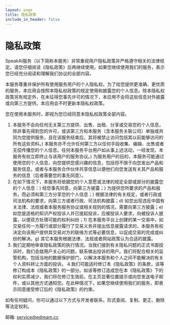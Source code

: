 ```yaml
---
layout: page
title: 隐私政策
include_in_header: false
---
```


# 隐私政策
SpeakAI服务（以下简称本服务）非常重视用户隐私政策并严格遵守相关的法律规定。请您仔细阅读《隐私政策》后再继续使用。如果您继续使用我们的服务，表示您已经充分阅读和理解我们协议的全部内容。

本服务尊重并保护所有使用服务用户的个人隐私权。为了给您提供更准确、更优质的服务，本应用会按照本隐私权政策的规定使用和披露您的个人信息。除本隐私权政策另有规定外，在未征得您事先许可的情况下，本应用不会将这些信息对外披露或向第三方提供。本应用会不时更新本隐私权政策。

您在使用本服务时，即视为您已经同意本隐私权政策全部内容。

1. 本服务不会向任何无关第三方提供、出售、出租、分享或交易您的个人信息，除非事先得到您的许可，或该第三方和本服务（含本服务关联公司）单独或共同为您提供服务，且在该服务结束后，其将被禁止访问包括其以前能够访问的所有这些资料。) 本服务亦不允许任何第三方以任何手段收集、编辑、出售或者无偿传播您的个人信息。任何本服务平台用户如从事上述活动，一经发现，本服务有权立即终止与该用户的服务协议。) 为服务用户的目的，本服务可能通过使用您的个人信息，向您提供您感兴趣的信息，包括但不限于向您发出产品和服务信息，或者与本服务合作伙伴共享信息以便他们向您发送有关其产品和服务的信息（后者需要您的事先同意）。
2. 在如下情况下，本服务将依据您的个人意愿或法律的规定全部或部分的披露您的个人信息：) 经您事先同意，向第三方披露；) 为提供您所要求的产品和服务，而必须和第三方分享您的个人信息；) 根据法律的有关规定，或者行政或司法机构的要求，向第三方或者行政、司法机构披露；d) 如您出现违反中国有关法律、法规或者本服务服务协议或相关规则的情况，需要向第三方披露；e) 如您是适格的知识产权投诉人并已提起投诉，应被投诉人要求，向被投诉人披露，以便双方处理可能的权利纠纷；f) 在本服务平台上创建的某一交易中，如交易任何一方履行或部分履行了交易义务并提出信息披露请求的，本服务有权决定向该用户提供其交易对方的联络方式等必要信息，以促成交易的完成或纠纷的解决。g) 其它本服务根据法律、法规或者网站政策认为合适的披露。
3. 我们定期地审查隐私政策的执行情况。当我们接到有关隐私问题的正式书面投诉时，我们会就用户关心的问题，联系做出投诉的用户。我们将配合相关的监管机构，包括当地的数据保护部门，以解决本服务和个人之间不能解决的有关个人资料转让方面的投诉。
4.我们可能适时修订本《隐私政策》的条款，该等修订构成本《隐私政策》的一部分。如该等修订造成您在本《隐私政策》下的权利实质减少，我们将在修订生效前，在主页显著位置提示或向您发送电子邮件，或以其他方式通知您。在此种情况下，如果您继续使用我们的服务，即表示同意接受修订后的《隐私政策》的约束。

如有任何疑问，你可以通过以下方式与开发者联系，形式查阅、复制、更正、删除等法定权利。

邮箱: service@edream.cc
